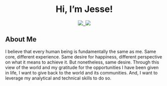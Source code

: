 <h1 align="center"> Hi, I’m Jesse! </h1>

<p align='center'>
  
  <a href="https://www.linkedin.com/in/jessesdevaney/">
    <img src="https://img.shields.io/badge/linkedin-%230077B5.svg?&style=for-the-badge&logo=linkedin&logoColor=white"
  </a>&nbsp;
  <a href="https://jessesdevaney.github.io/">
   <img src="https://img.shields.io/badge/-Personal%20Website-green?style=for-the-badge"/>
  </a>
  
</p>
  
<h2> About Me </h2>

I believe that every human being is fundamentally the same as me. Same core, different experience. Same desire for happiness, different perspective on what it means to achieve it. But nonetheless, same desire. Through this view of the world and my gratitude for the opportunities I have been given in life, I want to give back to the world and its communities. And, I want to leverage my analytical and technical skills to do so. 

<!---
JesseSDevaney/JesseSDevaney is a ✨ special ✨ repository because its `README.md` (this file) appears on your GitHub profile.
You can click the Preview link to take a look at your changes.
--->
